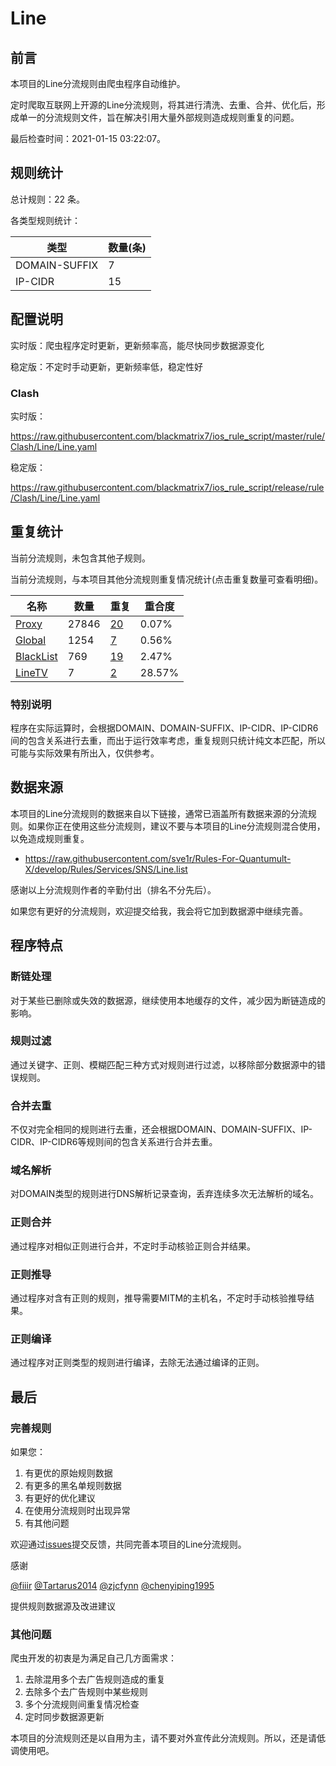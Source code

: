 # Line

## 前言

本项目的Line分流规则由爬虫程序自动维护。

定时爬取互联网上开源的Line分流规则，将其进行清洗、去重、合并、优化后，形成单一的分流规则文件，旨在解决引用大量外部规则造成规则重复的问题。



最后检查时间：2021-01-15 03:22:07。

## 规则统计

总计规则：22 条。

各类型规则统计：

| 类型 | 数量(条) |
| ---- | ---- |
| DOMAIN-SUFFIX | 7 |
| IP-CIDR | 15 |
## 配置说明

实时版：爬虫程序定时更新，更新频率高，能尽快同步数据源变化

稳定版：不定时手动更新，更新频率低，稳定性好

### Clash 
实时版：

https://raw.githubusercontent.com/blackmatrix7/ios_rule_script/master/rule/Clash/Line/Line.yaml

稳定版：

https://raw.githubusercontent.com/blackmatrix7/ios_rule_script/release/rule/Clash/Line/Line.yaml

## 重复统计


当前分流规则，未包含其他子规则。


当前分流规则，与本项目其他分流规则重复情况统计(点击重复数量可查看明细)。



| 名称 | 数量 | 重复 | 重合度 |
| ---- | ---- | ---- | ------ |
|  [Proxy](https://github.com/blackmatrix7/ios_rule_script/tree/master/rule/Clash/Proxy)    | 27846   | [20](https://raw.githubusercontent.com/blackmatrix7/ios_rule_script/master/rule/Clash/Line/Line_Repeat.list)   |   0.07% |
|  [Global](https://github.com/blackmatrix7/ios_rule_script/tree/master/rule/Clash/Global)    | 1254   | [7](https://raw.githubusercontent.com/blackmatrix7/ios_rule_script/master/rule/Clash/Line/Line_Repeat.list)   |   0.56% |
|  [BlackList](https://github.com/blackmatrix7/ios_rule_script/tree/master/rule/Clash/BlackList)    | 769   | [19](https://raw.githubusercontent.com/blackmatrix7/ios_rule_script/master/rule/Clash/Line/Line_Repeat.list)   |   2.47% |
|  [LineTV](https://github.com/blackmatrix7/ios_rule_script/tree/master/rule/Clash/LineTV)    | 7   | [2](https://raw.githubusercontent.com/blackmatrix7/ios_rule_script/master/rule/Clash/Line/Line_Repeat.list)   |   28.57% |
### 特别说明
程序在实际运算时，会根据DOMAIN、DOMAIN-SUFFIX、IP-CIDR、IP-CIDR6间的包含关系进行去重，而出于运行效率考虑，重复规则只统计纯文本匹配，所以可能与实际效果有所出入，仅供参考。

## 数据来源

本项目的Line分流规则的数据来自以下链接，通常已涵盖所有数据来源的分流规则。如果你正在使用这些分流规则，建议不要与本项目的Line分流规则混合使用，以免造成规则重复。

- https://raw.githubusercontent.com/sve1r/Rules-For-Quantumult-X/develop/Rules/Services/SNS/Line.list


感谢以上分流规则作者的辛勤付出（排名不分先后）。

如果您有更好的分流规则，欢迎提交给我，我会将它加到数据源中继续完善。

## 程序特点

### 断链处理

对于某些已删除或失效的数据源，继续使用本地缓存的文件，减少因为断链造成的影响。

### 规则过滤

通过关键字、正则、模糊匹配三种方式对规则进行过滤，以移除部分数据源中的错误规则。

### 合并去重

不仅对完全相同的规则进行去重，还会根据DOMAIN、DOMAIN-SUFFIX、IP-CIDR、IP-CIDR6等规则间的包含关系进行合并去重。

### 域名解析

对DOMAIN类型的规则进行DNS解析记录查询，丢弃连续多次无法解析的域名。

### 正则合并

通过程序对相似正则进行合并，不定时手动核验正则合并结果。

### 正则推导

通过程序对含有正则的规则，推导需要MITM的主机名，不定时手动核验推导结果。

### 正则编译

通过程序对正则类型的规则进行编译，去除无法通过编译的正则。

## 最后

### 完善规则

如果您：

1. 有更优的原始规则数据
2. 有更多的黑名单规则数据
3. 有更好的优化建议
4. 在使用分流规则时出现异常
5. 有其他问题

欢迎通过[issues](https://github.com/blackmatrix7/ios_rule_script/issues/new)提交反馈，共同完善本项目的Line分流规则。

感谢

[@fiiir](https://github.com/fiiir) [@Tartarus2014](https://github.com/Tartarus2014) [@zjcfynn](https://github.com/zjcfynn) [@chenyiping1995](https://github.com/chenyiping1995) 

提供规则数据源及改进建议

### 其他问题

爬虫开发的初衷是为满足自己几方面需求：

1. 去除混用多个去广告规则造成的重复
2. 去除多个去广告规则中某些规则
3. 多个分流规则间重复情况检查
4. 定时同步数据源更新

本项目的分流规则还是以自用为主，请不要对外宣传此分流规则。所以，还是请低调使用吧。